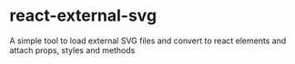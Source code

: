 # react-external-svg
A simple tool to load external SVG files and convert to react elements and attach props, styles and methods
